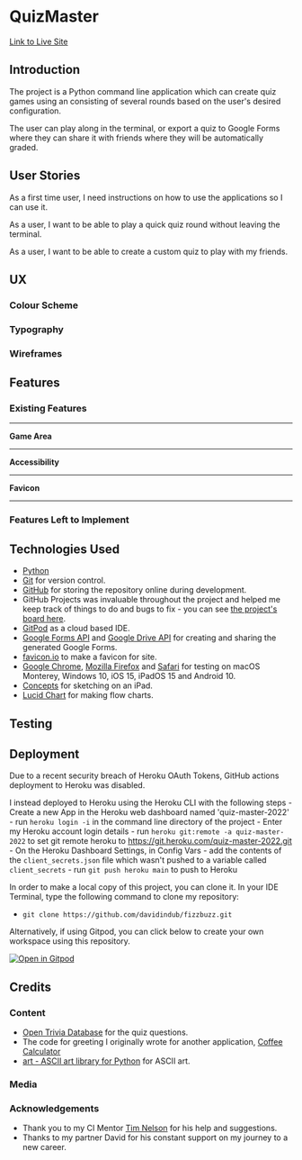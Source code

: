 
# QuizMaster


[Link to Live Site](https://www.)


## Introduction

The project is a Python command line application which can create quiz games using an consisting of several rounds based on the user's desired configuration.

The user can play along in the terminal, or export a quiz to Google Forms where they can share it with friends where they will be automatically graded.


## User Stories

As a first time user, I need instructions on how to use the applications so I can use it.

As a user, I want to be able to play a quick quiz round without leaving the terminal.

As a user, I want to be able to create a custom quiz to play with my friends.


## UX  


### Colour Scheme
 

### Typography


### Wireframes


## Features 

### Existing Features

***

__Game Area__

***

__Accessibility__

***

__Favicon__


***

### Features Left to Implement


## Technologies Used

- [Python](https://www.python.org/)
- [Git](https://git-scm.com/) for version control.
- [GitHub](https://github.com/) for storing the repository online during development.
- GitHub Projects was invaluable throughout the project and helped me keep track of things to do and bugs to fix - you can see [the project's board here](https://github.com/users/davidindub/projects/2).
- [GitPod](https://gitpod.io/) as a cloud based IDE.
- [Google Forms API](https://developers.google.com/forms) and [Google Drive API](https://developers.google.com/drive) for creating and sharing the generated Google Forms.
- [favicon.io](https://favicon.io/favicon-generator/) to make a favicon for site.
- [Google Chrome](https://www.google.com/intl/en_ie/chrome/), [Mozilla Firefox](https://www.mozilla.org/en-US/firefox/new/) and [Safari](https://www.apple.com/safari/) for testing on macOS Monterey, Windows 10, iOS 15, iPadOS 15 and Android 10.
- [Concepts](https://concepts.app/en/) for sketching on an iPad.
- [Lucid Chart](https://lucid.app/) for making flow charts.

## Testing 


## Deployment

Due to a recent security breach of Heroku OAuth Tokens, GitHub actions deployment to Heroku was disabled.

I instead deployed to Heroku using the Heroku CLI with the following steps
    - Create a new App in the Heroku web dashboard named 'quiz-master-2022'
    - run `heroku login -i` in the command line directory of the project
    - Enter my Heroku account login details
    - run `heroku git:remote -a quiz-master-2022` to set git remote heroku to https://git.heroku.com/quiz-master-2022.git
    - On the Heroku Dashboard Settings, in Config Vars - add the contents of the `client_secrets.json` file which wasn't pushed to a variable called `client_secrets`
    - run `git push heroku main` to push to Heroku


In order to make a local copy of this project, you can clone it. In your IDE Terminal, type the following command to clone my repository:

- `git clone https://github.com/davidindub/fizzbuzz.git`

Alternatively, if using Gitpod, you can click below to create your own workspace using this repository.

[![Open in Gitpod](https://gitpod.io/button/open-in-gitpod.svg)](https://gitpod.io/#https://github.com/davidindub/fizzbuzz)


## Credits 

### Content 

- [Open Trivia Database](https://opentdb.com/) for the quiz questions.
- The code for greeting I originally wrote for another application, [Coffee Calculator](https://github.com/davidindub/coffee-calculator/blob/main/greeting.py)
- [art - ASCII art library for Python](https://github.com/sepandhaghighi/art) for ASCII art.


### Media


### Acknowledgements

- Thank you to my CI Mentor [Tim Nelson](https://github.com/TravelTimN) for his help and suggestions.
- Thanks to my partner David for his constant support on my journey to a new career.